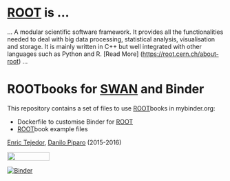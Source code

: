 # [ROOT](http://root.cern.ch) is ...
... A modular scientific software framework. It provides all the functionalities needed to deal with big data processing, statistical analysis, visualisation and storage. It is mainly written in C++ but well integrated with other languages such as Python and R. [Read More] (https://root.cern.ch/about-root) ...

# ROOTbooks for [SWAN](https://swan.web.cern.ch) and Binder
This repository contains a set of files to use [ROOT](http://root.cern.ch)books in mybinder.org:
* Dockerfile to customise Binder for [ROOT](http://root.cern.ch)
* [ROOT](http://root.cern.ch)book example files

[Enric Tejedor](https://github.com/etejedor), [Danilo Piparo](https://github.com/dpiparo) (2015-2016)

<a href="https://swan002.cern.ch/?projurl=https://github.com/dpiparo/rootbinder.git" target="_blank"><img alt="" src="https://img.shields.io/badge/Open%20in-SWAN-orange.svg" style="width: 98px; height: 20px;" />

[![Binder](http://mybinder.org/badge.svg)](http://mybinder.org/repo/cernphsft/rootbinder) 

